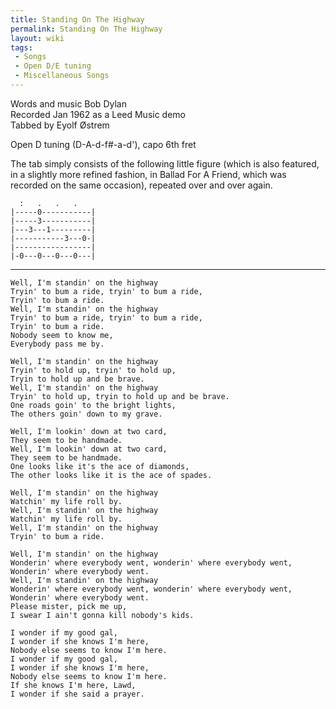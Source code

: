 ```yaml
---
title: Standing On The Highway
permalink: Standing On The Highway
layout: wiki
tags:
 - Songs
 - Open D/E tuning
 - Miscellaneous Songs
---
```


Words and music Bob Dylan  
Recorded Jan 1962 as a Leed Music demo  
Tabbed by Eyolf Østrem

Open D tuning (D-A-d-f\#-a-d'), capo 6th fret

The tab simply consists of the following little figure (which is also
featured, in a slightly more refined fashion, in Ballad For A Friend,
which was recorded on the same occasion), repeated over and over again.

      :   .   .   .
    |-----0-----------|
    |-----3-----------|
    |---3---1---------|
    |-----------3---0-|
    |-----------------|
    |-0---0---0---0---|

* * * * *

    Well, I'm standin' on the highway
    Tryin' to bum a ride, tryin' to bum a ride,
    Tryin' to bum a ride.
    Well, I'm standin' on the highway
    Tryin' to bum a ride, tryin' to bum a ride,
    Tryin' to bum a ride.
    Nobody seem to know me,
    Everybody pass me by.

    Well, I'm standin' on the highway
    Tryin' to hold up, tryin' to hold up,
    Tryin to hold up and be brave.
    Well, I'm standin' on the highway
    Tryin' to hold up, tryin to hold up and be brave.
    One roads goin' to the bright lights,
    The others goin' down to my grave.

    Well, I'm lookin' down at two card,
    They seem to be handmade.
    Well, I'm lookin' down at two card,
    They seem to be handmade.
    One looks like it's the ace of diamonds,
    The other looks like it is the ace of spades.

    Well, I'm standin' on the highway
    Watchin' my life roll by.
    Well, I'm standin' on the highway
    Watchin' my life roll by.
    Well, I'm standin' on the highway
    Tryin' to bum a ride.

    Well, I'm standin' on the highway
    Wonderin' where everybody went, wonderin' where everybody went,
    Wonderin' where everybody went.
    Well, I'm standin' on the highway
    Wonderin' where everybody went, wonderin' where everybody went,
    Wonderin' where everybody went.
    Please mister, pick me up,
    I swear I ain't gonna kill nobody's kids.

    I wonder if my good gal,
    I wonder if she knows I'm here,
    Nobody else seems to know I'm here.
    I wonder if my good gal,
    I wonder if she knows I'm here,
    Nobody else seems to know I'm here.
    If she knows I'm here, Lawd,
    I wonder if she said a prayer.
